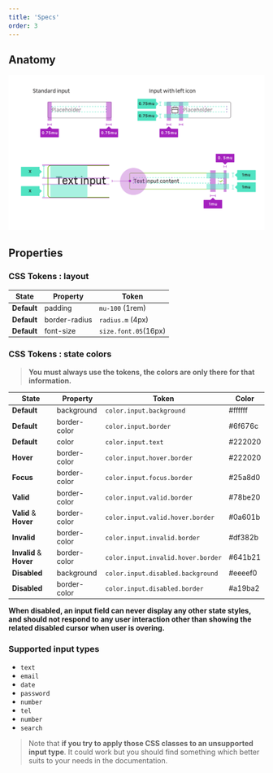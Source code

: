 ```yaml
---
title: 'Specs'
order: 3
---
```


## Anatomy

![spec visual](Inputs-documentation.png)

## Properties

### CSS Tokens : layout

| State       | Property      | Token                |
| ----------- | ------------- | -------------------- |
| **Default** | padding       | `mu-100` (1rem)      |
| **Default** | border-radius | `radius.m` (4px)     |
| **Default** | font-size     | `size.font.05`(16px) |

### CSS Tokens : state colors

> **You must always use the tokens, the colors are only there for that information.**

| State                   | Property     | Token                              | Color   |
| ----------------------- | ------------ | ---------------------------------- | ------- |
| **Default**             | background   | `color.input.background`           | #ffffff |
| **Default**             | border-color | `color.input.border`               | #6f676c |
| **Default**             | color        | `color.input.text`                 | #222020 |
| **Hover**               | border-color | `color.input.hover.border`         | #222020 |
| **Focus**               | border-color | `color.input.focus.border`         | #25a8d0 |
| **Valid**               | border-color | `color.input.valid.border`         | #78be20 |
| **Valid** & **Hover**   | border-color | `color.input.valid.hover.border`   | #0a601b |
| **Invalid**             | border-color | `color.input.invalid.border`       | #df382b |
| **Invalid** & **Hover** | border-color | `color.input.invalid.hover.border` | #641b21 |
| **Disabled**            | background   | `color.input.disabled.background`  | #eeeef0 |
| **Disabled**            | border-color | `color.input.disabled.border`      | #a19ba2 |

**When disabled, an input field can never display any other state styles, and should not respond to any user interaction other than showing the related disabled cursor when user is overing.**

<pattern path="src/pages/Components/TextInput/previews/input-default-disabled"></pattern>

### Supported input types

<ul>
    <li><code>text</code></li>
    <li><code>email</code></li>
    <li><code>date</code></li>
    <li><code>password</code></li>
    <li><code>number</code></li>
    <li><code>tel</code></li>
    <li><code>number</code></li>
    <li><code>search</code></li>
</ul>

> Note that **if you try to apply those CSS classes to an unsupported input type**. It could work but you should find something which better suits to your needs in the documentation.
